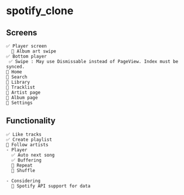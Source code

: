 # spotify_clone
  ## Screens
    ✅ Player screen
      🔲 Album art swipe
    ✅ Bottom player
     ✅ Swipe : May use Dismissable instead of PageView. Index must be synced.
    🔲 Home
    🔲 Search
    🔲 Library
    🔲 Tracklist
    🔲 Artist page
    🔲 Album page
    🔲 Settings
  
  ## Functionality
    ✅ Like tracks
    ✅ Create playlist
    🔲 Follow artists
    - Player
      ✅ Auto next song
      ✅ Buffering
      🔲 Repeat
      🔲 Shuffle
      
    - Considering
      🔲 Spotify API support for data
    

